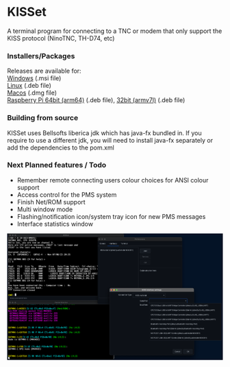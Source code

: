 # KISSet

A terminal program for connecting to a TNC or modem that only support the KISS protocol (NinoTNC, TH-D74, etc)

### Installers/Packages

Releases are available for:<br /><a href="https://github.com/piemmm/KISSet/releases/tag/windows-latest">Windows</a> (.msi file)
<br/><a href="https://github.com/piemmm/KISSet/releases/tag/ubuntu-latest">Linux</a> (.deb file)
<br/><a href="https://github.com/piemmm/KISSet/releases/tag/macos-latest">Macos</a> (.dmg file)
<br/><a href="https://github.com/piemmm/KISSet/releases/tag/rpi-arm64-latest">Raspberry Pi 64bit (arm64)</a> (.deb file), <a href="https://github.com/piemmm/KISSet/releases/tag/rpi-armv7l-latest">32bit (armv7l)</a> (.deb file)

### Building from source

KISSet uses Bellsofts liberica jdk which has java-fx bundled in. If you require to use a different jdk, you will need to install java-fx separately or add the dependencies to the pom.xml


### Next Planned features / Todo

* Remember remote connecting users colour choices for ANSI colour support
* Access control for the PMS system
* Finish Net/ROM support
* Multi window mode
* Flashing/notification icon/system tray icon for new PMS messages
* Interface statistics window


![Picture of running node](./doc/screen2.png)


